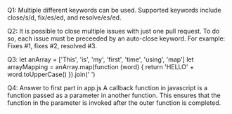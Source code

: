 Q1: Multiple different keywords can be used. Supported keywords include close/s/d, fix/es/ed, and resolve/es/ed.

Q2: It is possible to close multiple issues with just one pull request. To do so, each issue must be preceeded by an auto-close keyword. For example: Fixes #1, fixes #2, resolved #3.

Q3:
let anArray = ['This', 'is', 'my', 'first', 'time', 'using', 'map']
let arrayMapping = anArray.map(function (word) {
        return 'HELLO' + word.toUpperCase()
}).join(' ')

Q4: Answer to first part in app.js
A callback function in javascript is a function passed as a parameter in another function. This ensures that the function in the parameter is invoked after the outer function is completed.

